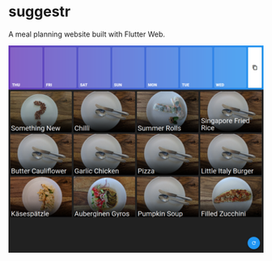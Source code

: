 # suggestr

A meal planning website built with Flutter Web.

![Screenshot of the website](https://github.com/corinnaj/suggestr/blob/master/readme/screenshot.png)
